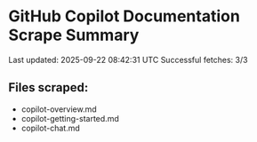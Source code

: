 # GitHub Copilot Documentation Scrape Summary

Last updated: 2025-09-22 08:42:31 UTC
Successful fetches: 3/3

## Files scraped:
- copilot-overview.md
- copilot-getting-started.md
- copilot-chat.md
